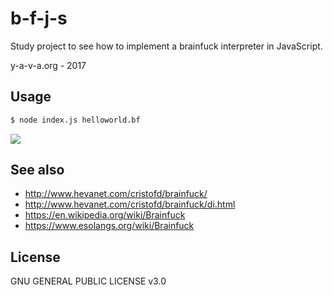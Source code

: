 # b-f-j-s

Study project to see how to implement a brainfuck interpreter in JavaScript.

y-a-v-a.org - 2017

## Usage

```bash
$ node index.js helloworld.bf
```

![](https://raw.github.com/y-a-v-a/b-f-j-s/master/example.png)

## See also

* http://www.hevanet.com/cristofd/brainfuck/
* http://www.hevanet.com/cristofd/brainfuck/di.html
* https://en.wikipedia.org/wiki/Brainfuck
* https://www.esolangs.org/wiki/Brainfuck

## License

GNU GENERAL PUBLIC LICENSE v3.0
